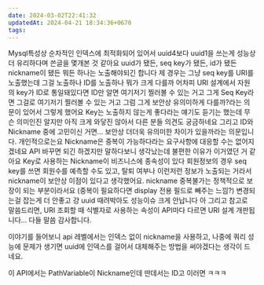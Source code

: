 ```yaml
---
date: 2024-03-02T22:41:32
updatedAt: 2024-04-21 18:34:36+0670
tags: 
---
```

Mysql특성상 순차적인 인덱스에 최적화되어 있어서 uuid4보다 uuid1을 쓰는게 성능상 더 유리하다며 쓴글을 몇개본 것 같아요
uuid가 됐든, seq key가 됐든, id가 됐든 nickname이 됐든
뭐든 하나는 노출해야되긴 합니다
제 경우는 그냥 seq key를 URI를 노출했는데
그걸 노출하나 ID를 노출하나 뭐가 크게 다를까
어차피 URI 설계에서 자원의 key가 ID로 통일돼있다면
ID만 알면 여기저기 찔러볼 수 있는 거고
그게 Seq Key라면 그걸로 여기저기 찔러볼 수 있는 거고
그럼 그게 보안상 유의미하게 다를까?라는 의문이 있어서 그렇게 했어요
Key는 노출하지 않는게 좋다라는 얘기도 듣기는 했는데 무슨 의미인진 알지만 아직 크게 와닿진 않아서
다른 분들 의견도 궁금하네요
그리고 ID와 Nickname 중에 고민이신 거면... 보안상 더더욱 유의미한 차이가 있을까라는 의문입니다. 개인적으로는요
Nickname은 중복이 가능하다라는 요구사항에 대응할 수는 없어지겠네요
API 바꾸면 되긴 하겠지만
말하다보니 생각났는데 불편한 이유가 이거였던 거 같아요
Key로 사용하는 Nickname이 비즈니스에 종속성이 있다
회원정보의 경우 seq key를 쓰면 회원수를 예측할 수도 있고, 탈퇴 여부나 이런저런 정보가 노출되는 거라서 nickname이 보안상 이점이 있다고 생각했어요. nickname 중복불가는 정책적으로 보장이 되는 부분이라서요 (중복이 필요하다면 display 전용 필드로 빼주는 느낌?)
변경되는걸 잡는게 더  안좋고
걍 uuid  때려박아도 성능이슈 크게 안납니다
아 그리고 참고로 말씀드리면, URI 조회할 때 식별자로 사용하는 속성이 API마다 다르면 URI 설계 개판됩니다...
다들 말씀 감사합니다.

이야기를 들어보니 api 레벨에서는 인덱스 없이 nickname을 사용하고, 나중에 쿼리 성능에 문제가 생기면 uuid에 인덱스를 걸어서 대체해주는 방법을 써야겠다는 생각이 드네요.

이 API에서는 PathVariable이 Nickname인데 딴데서는 ID고 이러면 ㅋㅋㅋ